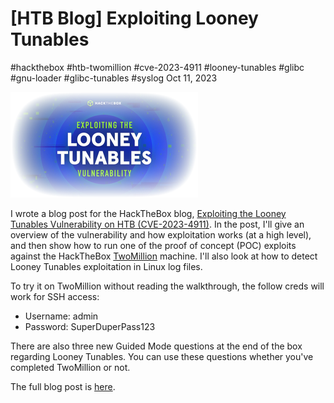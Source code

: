 

# \[HTB Blog\] Exploiting Looney Tunables

#hackthebox #htb-twomillion #cve-2023-4911 #looney-tunables #glibc
#gnu-loader #glibc-tunables #syslog Oct 11, 2023



![](/img/looney-tunables-cover.png)

I wrote a blog post for the HackTheBox blog, [Exploiting the Looney
Tunables Vulnerability on HTB
(CVE-2023-4911)](https://www.hackthebox.com/blog/exploiting-the-looney-tunables-vulnerability-cve-2023-4911).
In the post, I'll give an overview of the vulnerability and how
exploitation works (at a high level), and then show how to run one of
the proof of concept (POC) exploits against the HackTheBox
[TwoMillion](https://www.hackthebox.com/machines/TwoMillion) machine.
I'll also look at how to detect Looney Tunables exploitation in Linux
log files.

To try it on TwoMillion without reading the walkthrough, the follow
creds will work for SSH access:

-   Username: admin
-   Password: SuperDuperPass123

There are also three new Guided Mode questions at the end of the box
regarding Looney Tunables. You can use these questions whether you've
completed TwoMillion or not.

The full blog post is
[here](https://www.hackthebox.com/blog/exploiting-the-looney-tunables-vulnerability-cve-2023-4911).



